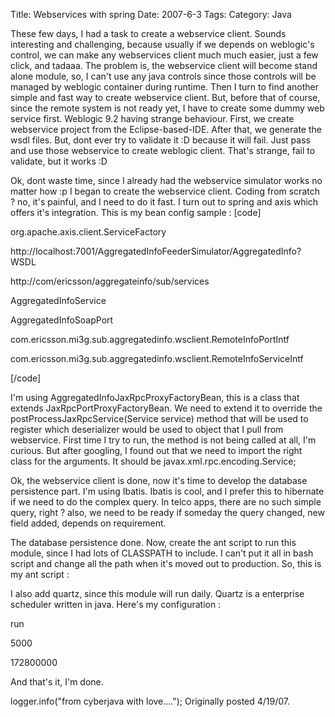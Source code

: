 Title: Webservices with spring
Date: 2007-6-3
Tags: 
Category: Java

These few days, I had a task to create a webservice client. Sounds interesting and challenging, because usually if we depends on weblogic's control, we can make any webservices client much much easier, just a few click, and tadaaa. The problem is, the webservice client will become stand alone module, so, I can't use any java controls since those controls will be managed by weblogic container during runtime.
Then I turn to find another simple and fast way to create webservice client. But, before that of course, since the remote system is not ready yet, I have to create some dummy web service first. Weblogic 9.2 having strange behaviour. First, we create webservice project from the Eclipse-based-IDE. After that, we generate the wsdl files. But, dont ever try to validate it :D because it will fail. Just pass and use those webservice to create weblogic client. That's strange, fail to validate, but it works :D

Ok, dont waste time, since I already had the webservice simulator works no matter how :p I began to create the webservice client. Coding from scratch ? no, it's painful, and I need to do it fast. I turn out to spring and axis which offers it's integration. This is my bean config sample :
[code]


org.apache.axis.client.ServiceFactory


http://localhost:7001/AggregatedInfoFeederSimulator/AggregatedInfo?WSDL


http://com/ericsson/aggregateinfo/sub/services


AggregatedInfoService


AggregatedInfoSoapPort


com.ericsson.mi3g.sub.aggregatedinfo.wsclient.RemoteInfoPortIntf


com.ericsson.mi3g.sub.aggregatedinfo.wsclient.RemoteInfoServiceIntf


[/code]

I'm using AggregatedInfoJaxRpcProxyFactoryBean, this is a class that extends JaxRpcPortProxyFactoryBean. We need to extend it to override the postProcessJaxRpcService(Service service) method that will be used to register which deserializer would be used to object that I pull from webservice. First time I try to run, the method is not being called at all, I'm curious. But after googling, I found out that we need to import the right class for the arguments. It should be javax.xml.rpc.encoding.Service;

Ok, the webservice client is done, now it's time to develop the database persistence part. I'm using Ibatis. Ibatis is cool, and I prefer this to hibernate if we need to do the complex query. In telco apps, there are no such simple query, right ? also, we need to be ready if someday the query changed, new field added, depends on requirement.

The database persistence done. Now, create the ant script to run this module, since I had lots of CLASSPATH to include. I can't put it all in bash script and change all the path when it's moved out to production. So, this is my ant script :



















I also add quartz, since this module will run daily. Quartz is a enterprise scheduler written in java. Here's my configuration :






run










5000



172800000












And that's it, I'm done.



logger.info("from cyberjava with love....");
Originally posted 4/19/07.
